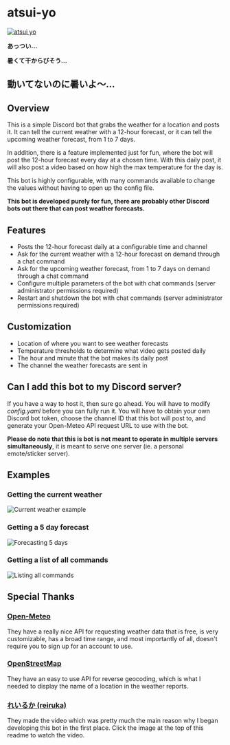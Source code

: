 # atsui-yo
[![atsui yo](https://i.imgur.com/y6ltubQ.png)](https://twitter.com/hana87z/status/1565271229057372160 "atsui yo")

**あっつい…**

**暑くて干からびそう…**

**動いてないのに暑いよ～…**
---

## Overview
This is a simple Discord bot that grabs the weather for a location and posts it. It can tell the current weather with a 12-hour forecast, or it can tell the upcoming weather forecast, from 1 to 7 days. 

In addition, there is a feature implemented just for fun, where the bot will post the 12-hour forecast every day at a chosen time. With this daily post, it will also post a video based on how high the max temperature for the day is.

This bot is highly configurable, with many commands available to change the values without having to open up the config file.

**This bot is developed purely for fun, there are probably other Discord bots out there that can post weather forecasts.**

## Features
- Posts the 12-hour forecast daily at a configurable time and channel
- Ask for the current weather with a 12-hour forecast on demand through a chat command
- Ask for the upcoming weather forecast, from 1 to 7 days on demand through a chat command
- Configure multiple parameters of the bot with chat commands (server administrator permissions required)
- Restart and shutdown the bot with chat commands (server administrator permissions required)

## Customization
- Location of where you want to see weather forecasts
- Temperature thresholds to determine what video gets posted daily
- The hour and minute that the bot makes its daily post
- The channel the weather forecasts are sent in

## Can I add this bot to my Discord server?
If you have a way to host it, then sure go ahead. You will have to modify *config.yaml* before you can fully run it. You will have to obtain your own Discord bot token, choose the channel ID that this bot will post to, and generate your Open-Meteo API request URL to use with the bot.

**Please do note that this is bot is not meant to operate in multiple servers simultaneously**, it is meant to serve one server (ie. a personal emote/sticker server). 

## Examples
### Getting the current weather
![Current weather example](https://i.imgur.com/mtDE39w.png)

### Getting a 5 day forecast
![Forecasting 5 days](https://i.imgur.com/WGjgp0n.png)

### Getting a list of all commands
![Listing all commands](https://i.imgur.com/r5GnbF4.png)

## Special Thanks
### [Open-Meteo](https://open-meteo.com/)
They have a really nice API for requesting weather data that is free, is very customizable, has a broad time range, and most importantly of all, doesn't require you to sign up for an account to use.

### [OpenStreetMap](https://openstreetmap.org/copyright)
They have an easy to use API for reverse geocoding, which is what I needed to display the name of a location in the weather reports.

### [れいるか (reiruka)](https://twitter.com/hana87z)
They made the video which was pretty much the main reason why I began developing this bot in the first place. Click the image at the top of this readme to watch the video.
